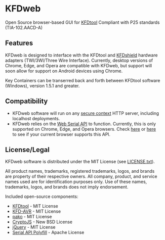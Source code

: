 # KFDweb

Open Source browser-based GUI for [KFDtool](https://github.com/KFDtool/KFDtool)
Compliant with P25 standards (TIA-102.AACD-A)

Features
----------------
KFDweb is designed to interface with the KFDtool and [KFDshield](https://store.omahacomms.com/product/kfdshield/) hardware adapters (TWI/3WI/Three Wire Interface). Currently, desktop versions of Chrome, Edge, and Opera are compatible with KFDweb, but support will soon allow for support on Android devices using Chrome.

Key Containers can be transerred back and forth between KFDtool software (Windows), version 1.5.1 and greater.

Compatibility
----------------
* KFDweb software will run on any [secure context](https://developer.mozilla.org/en-US/docs/Web/Security/Secure_Contexts) HTTP server, including localhost deployments.
* KFDweb relies on the [Web Serial API](https://developer.mozilla.org/en-US/docs/Web/API/Web_Serial_API) to function. Currently, this is only supported on Chrome, Edge, and Opera browsers. Check [here](https://caniuse.com/web-serial) or [here](https://caniuse.com/mdn-api_serial) to see if your current browser supports this API.

License/Legal
----------------
KFDweb software is distributed under the MIT License (see [LICENSE.txt](https://github.com/grover556/KFDweb/blob/main/LICENSE)).

All product names, trademarks, registered trademarks, logos, and brands are property of their respective owners.
All company, product, and service names used are for identification purposes only. Use of these names, trademarks, logos, and brands does not imply endorsement.

Included open-source components:
* [KFDtool](https://github.com/KFDtool/KFDtool) - MIT License
* [KFD-AVR](https://github.com/omahacommsys/KFDtool) - MIT License
* [pako](https://github.com/nodeca/pako) - MIT License
* [CryptoJS](https://code.google.com/archive/p/crypto-js/) - New BSD License
* [jQuery](https://jquery.org) - MIT License
* [Serial API Polyfill](https://github.com/google/web-serial-polyfill) - Apache License